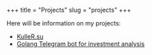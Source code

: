 +++
title = "Projects"
slug = "projects"
+++

Here will be information on my projects:

- [KulleR.su](/posts/kuller-su/)
- [Golang Telegram bot for investment analysis](https://github.com/2rage/VKR)